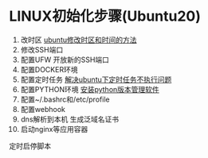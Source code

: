 # LINUX初始化步骤(Ubuntu20)

1. 改时区 [ubuntu修改时区和时间的方法](https://www.cnblogs.com/zsr0401/p/6339865.html)
2. 修改SSH端口 
3. 配置UFW 开放新的SSH端口
4. 配置DOCKER环境
5. 配置定时任务 [解决ubuntu下定时任务不执行问题](https://blog.csdn.net/qfikh/article/details/78202449)
6. 配置PYTHON环境 [安装python版本管理软件](https://blog.51cto.com/u_14320361/2488888)
7. 配置~/.bashrc和/etc/profile
8. 配置webhook
9. dns解析到本机 生成泛域名证书
10. 启动nginx等应用容器


定时启停脚本
